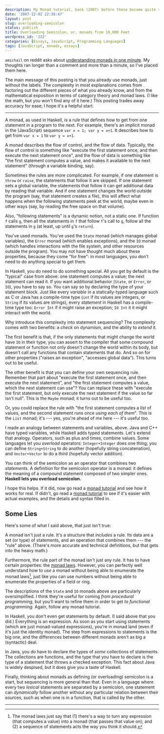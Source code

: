 ```yaml
---
description: My Monad tutorial, back (2007) before these became quite so much a thing
date: '2007-12-02 22:38:47'
layout: post
slug: overloading-semicolon
status: publish
title: Overloading Semicolon, or, monads from 10,000 Feet
wordpress_id: '222'
categories: [Essays, JavaScript, Programming Languages]
tags: [JavaScript, monads, essays]
---
```


`amichail` on reddit asks about [understanding monads in one minute](http://programming.reddit.com/info/61ydi/comments/).   My thoughts ran longer than a comment and more than a minute, so I've placed them here.

<!-- more -->

The main message of this posting is that you already use monads, just without the labels.  The complexity in most explanations comes from factoring out the different pieces of what you already know, and from the mathematical exposition in terms of category theory and monad laws.  (I like the math, but you won't find any of it here.) This posting trades away accuracy for ease; I hope it's a helpful start.

---

A monad, as used in Haskell, is a rule that defines how to get from one statement in a program to the next.  For example, there's an implicit monad in the (JavaScript) sequence `var x = 1; var y = x+1`.  It describes how to get from `var x = 1` to `var y = x+1`.

A monad describes the flow of control, and the flow of data.  Typically, the flow of control is something like "execute the first statement once, and then execute the next statement once", and the flow of data is something like "the first statement computes a value, and makes it available to the next statement" (through a variable binding, say).

Sometimes the rules are more complicated.  For example, if one statement is `throw` or `raise`, the statements that follow it are skipped.  If one statement sets a global variable, the statements that follow it can get additional data by reading that variable.  And if one statement changes the world outside the program (say, that statement creates a file), this will affect what happens when the following statements peek at the world, maybe even in other ways (say, by reading the free space on that volume).

Also, "following statements" is a dynamic notion, not a static one.  If function `f` calls `g`, then all the statements in `f` that follow `f`'s call to `g`, follow all the statements in `g` (at least, up until `g`'s `return`).

You've used monads.  You've used the `State` monad (which manages global variables), the `Error` monad (which enables exceptions), and the `IO` monad (which handles interactions with the file system, and other resources outside the program).  You may not have thought much about these properties, because they come "for free": in most languages, you don't need to do anything special to get them.

In Haskell, you do need to do something special.  All you get by default is the "typical" case from above: one statement computes a value; the next statement can read it.  If you want additional behavior (`State`, or `Error`, or `IO`), you have to say so.  You can say so by declaring the type of your statement block.  Just like every _variable_ in a statically-typed language such as C or Java has a compile-time type (`int` if its values are integers, or `String` if its values are strings), every _statement_ in Haskell has a compile-time type too:  `Error Int` if it might raise an exception; `IO Int` it it might interact with the world.

Why introduce this complexity into statement sequencing?  The complexity comes with two benefits: a _check_ on dynamism, and the ability to _extend_ it.

The first benefit is that, if the only statements that might change the world have `IO` in their type, you can assert to the compiler that some compound statement or function not only doesn't change the world within its body, but doesn't call any functions that contain statements that do.  And so on for other properties ("raises an exception", "accesses global data"). This turns out to be useful.

The other benefit is that you can define your own sequencing rule.  Remember that part about "execute the first statement once, and then execute the next statement", and "the first statement computes a value, which the next statement can use"?  You can replace these with "execute the first statement, but only execute the next statement if the value so far isn't null".  This is the `Maybe` monad; it turns out to be useful too.

Or, you could replace the rule with "the first statement computes a *list* of values, and the second statement runs once *using each of them*".  This is the `List` monad; it's --- yes, you're ahead of me here --- it's useful too.

I made an analogy between statements and variables, above. Java and C++ have typed variables, while Haskell adds typed statements.  Let's extend that analogy.  Operators, such as plus and times, combine values.  Some languages let you _overload_ operators: `Integer+Integer` does one thing; you can define `String+String` to do another (hopefully string concatenation), and `Vector+Vector` to do a third (hopefully vector addition).

You can think of the semicolon as an operator that combines two _statements_.  A definition for the semicolon operator is a monad: it defines the meaning of a compound statement composed of two simpler ones.  **Haskell lets you overload semicolon.**

I hope this helps.  If it did, now go read a [monad tutorial](http://www.google.com/search?q=monad+tutorial) and see how it works for real.  If didn't, go read a [monad tutorial](http://www.google.com/search?q=monad+tutorial) to see if it's easier with actual examples, and the details and syntax filled in.

## Some Lies

Here's some of what I said above, that just isn't true:

A monad isn't just a rule.  It's a structure that *includes* a rule.  Its data are a set (or type) of statements, and an operation that combines them --- the "rule" above.  (There's more accurate and technical definitions, but that gets into the heavy math.)

Furthermore, the rule part of the monad isn't just any rule.  It has to have certain properties: the [monad laws](http://www.google.com/search?q=monad+laws).  However, you can perfectly well understand how to *use* a monad without being able to enumerate the monad laws[^1], just like you can use numbers without being able to enumerate the properties of a field or ring.

The descriptions of the `State` and `IO` monads above are particularly oversimplified.  I think they're useful for coming *from* *procedural programming*, but you'll want to refine them in order to get *to functional programming*.  Again, follow any monad tutorial.

In Haskell, you don't even get statements by default.  (I said above that you did.)  Everything is an expression.  As soon as you start using statements (which are just monad-valued expressions), you're in monad land (even if it's just the identity monad).  The step from expressions to statements is the big one, and the differences between different monads aren't as big a (syntactic) deal.

In Java, you _do_ have to declare the types of _some_ collections of statements.  The collections are functions, and the type that you have to declare is the type of a statement that throws a checked exception.  This fact about Java is widely despised, but it does give you a taste of Haskell.

Finally, thinking about monads as defining (or overloading) semicolon is a start, but sequencing is more general than that.  Even in a language where every two *lexical* statements are separated by a semicolon, one statement can _dynamically_ follow another without any particular relation between their sources, such as when one is in a function, that is called by the other.

---

[^1]: The monad laws just say that (1) there's a way to turn any expression (that computes a value) into a monad (that passes that value on); and (2) a sequence  of statements acts the way you think it should.

